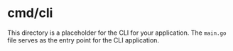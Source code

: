 # cmd/cli

This directory is a placeholder for the CLI for your application. The `main.go` file serves as the entry point for the CLI application.
